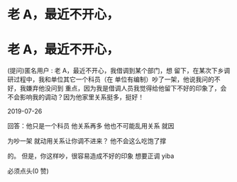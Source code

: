 # 老 A，最近不开心，

# 老 A，最近不开心，

(提问)匿名用户 : 老 A，最近不开心，我借调到某个部门，想 留下，在某次下乡调研过程中，我和单位其它一个科员（在 单位有编制）吵了一架，他说我问的不好，我嫌弃他没问到 重点，因为我是借调人员我觉得给他留下不好的印象了，会 不会影响我的调动？因为他家里关系挺多，挺好！

2019-07-26

回答：他只是一个科员 他关系再多 他也不可能乱用关系 就因

为吵一架 就动用关系让你调不进来？ 他不会这么吃饱了撑

的。 但是，你这样吵，很容易造成不好的印象 想要正调 yiba

必须点头(0 赞)